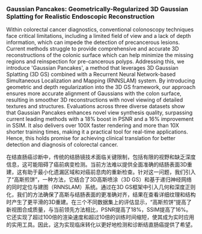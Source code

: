 ### Gaussian Pancakes: Geometrically-Regularized 3D Gaussian Splatting for Realistic Endoscopic Reconstruction

Within colorectal cancer diagnostics, conventional colonoscopy techniques face critical limitations, including a limited field of view and a lack of depth information, which can impede the detection of precancerous lesions. Current methods struggle to provide comprehensive and accurate 3D reconstructions of the colonic surface which can help minimize the missing regions and reinspection for pre-cancerous polyps. Addressing this, we introduce 'Gaussian Pancakes', a method that leverages 3D Gaussian Splatting (3D GS) combined with a Recurrent Neural Network-based Simultaneous Localization and Mapping (RNNSLAM) system. By introducing geometric and depth regularization into the 3D GS framework, our approach ensures more accurate alignment of Gaussians with the colon surface, resulting in smoother 3D reconstructions with novel viewing of detailed textures and structures. Evaluations across three diverse datasets show that Gaussian Pancakes enhances novel view synthesis quality, surpassing current leading methods with a 18% boost in PSNR and a 16% improvement in SSIM. It also delivers over 100X faster rendering and more than 10X shorter training times, making it a practical tool for real-time applications. Hence, this holds promise for achieving clinical translation for better detection and diagnosis of colorectal cancer.

在结直肠癌诊断中，传统的结肠镜技术面临关键限制，包括有限的视野和缺乏深度信息，这可能阻碍了癌前病变检测。当前方法难以提供全面准确的结肠表面3D重建，这有助于最小化遗漏区域和对癌前息肉的重新检查。针对这一问题，我们引入了“高斯煎饼”，一种方法，它结合了3D高斯喷涂（3D GS）和基于递归神经网络的同时定位与建图（RNNSLAM）系统。通过在3D GS框架中引入几何和深度正则化，我们的方法确保了高斯与结肠表面的更准确对齐，结果在查看详细纹理和结构时产生了更平滑的3D重建。在三个不同数据集上的评估显示，“高斯煎饼”提高了新视图合成质量，与当前领先方法相比，PSNR提高了18%，SSIM提高了16%。它还实现了超过100倍的渲染速度和超过10倍的训练时间缩短，使其成为实时应用的实用工具。因此，这为实现临床转化以更好地检测和诊断结直肠癌提供了希望。
